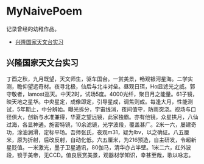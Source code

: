 # MyNaivePoem
记录曾经的幼稚作品。



* [兴隆国家天文台实习](#兴隆国家天文台实习)


## 兴隆国家天文台实习

丁酉之秋，九月既望，天文师生，驱车国台。一赏美景，畅观银河星海。二学实测，瞻仰望远奇材。夜寻北极，仙后与北斗对垒。昼观日珥，Hα显滤光之威。郭守敬者，lamost巡天。中天2时，试场5度。4000光纤，聚日月之能量。61子镜，映天地之星华。中央星定，成像即定，引导星成，调焦则成。每逢大月，性能测试，5年期止，中分辨始。曝光拆分，宇宙线消，夜间值守，防雨突浇。视场与口径俱大，创新与水准兼得，华夏之望远镜，此家独霸。亦有他镜，众星拱月，八仙过海，各显神通。施密特镜，10余滤镜，光学波段，覆盖甚广。2米一六，屡建奇功，涂油润滑，定标平场。吾师张氏，夜观m31，疑为lbv，以之确证。八五厘米，原为折射，后改反射，自动化低。六五厘米，为216预造，自主研发，令超新星贬值。一米激光，墨子卫星通讯，80伽马，清华亦占半壁。1米二六，红外波段，锁于美帝，无CCD。值良辰赏美景，观器材学知识，幸甚至哉，歌以咏志。
